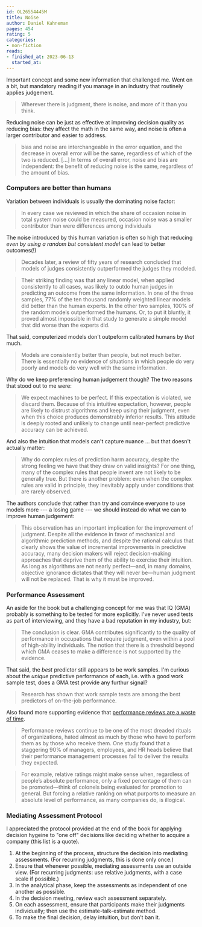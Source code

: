```yaml
---
id: OL26554445M
title: Noise
author: Daniel Kahneman
pages: 454
rating: 5
categories:
- non-fiction
reads:
- finished_at: 2023-06-13
  started_at:
---
```


Important concept and some new information that challenged me. Went on a bit,
but mandatory reading if you manage in an industry that routinely applies
judgement.

> Wherever there is judgment, there is noise, and more of it than you think.


Reducing noise can be just as effective at improving decision quality as
reducing bias: they affect the math in the same way, and noise is often a
larger contributor and easier to address.

> bias and noise are interchangeable in the error equation, and the decrease in overall error will be the same, regardless of which of the two is reduced. [...] In terms of overall error, noise and bias are independent: the benefit of reducing noise is the same, regardless of the amount of bias.


### Computers are better than humans

Variation between individuals is usually the dominating noise factor:

> In every case we reviewed in which the share of occasion noise in total
> system noise could be measured, occasion noise was a smaller contributor than
> were differences among individuals

The noise introduced by this human variation is often so high that reducing
_even by using a random but consistent model_ can lead to better outcomes(!)

> Decades later, a review of fifty years of research concluded that models of
> judges consistently outperformed the judges they modeled.

> Their striking finding was that any linear model, when applied consistently
> to all cases, was likely to outdo human judges in predicting an outcome from
> the same information. In one of the three samples, 77% of the ten thousand
> randomly weighted linear models did better than the human experts. In the
> other two samples, 100% of the random models outperformed the humans. Or, to
> put it bluntly, it proved almost impossible in that study to generate a
> simple model that did worse than the experts did.

That said, computerized models don't outpeform calibrated humans by _that_ much.

> Models are consistently better than people, but not much better. There is
> essentially no evidence of situations in which people do very poorly and
> models do very well with the same information.

Why do we keep preferencing human judgement though? The two reasons that stood out to me were:

> We expect machines to be perfect. If this expectation is violated, we discard them. Because of this intuitive expectation, however, people are likely to distrust algorithms and keep using their judgment, even when this choice produces demonstrably inferior results. This attitude is deeply rooted and unlikely to change until near-perfect predictive accuracy can be achieved.

And also the intuition that models can't capture nuance ... but that doesn't actually matter:

> Why do complex rules of prediction harm accuracy, despite the strong feeling we have that they draw on valid insights? For one thing, many of the complex rules that people invent are not likely to be generally true. But there is another problem: even when the complex rules are valid in principle, they inevitably apply under conditions that are rarely observed.

The authors conclude that rather than try and convince everyone to use models more --- a losing game --- we should instead do what we can to improve human judgement:

> This observation has an important implication for the improvement of
> judgment. Despite all the evidence in favor of mechanical and algorithmic
> prediction methods, and despite the rational calculus that clearly shows the
> value of incremental improvements in predictive accuracy, many decision
> makers will reject decision-making approaches that deprive them of the
> ability to exercise their intuition. As long as algorithms are not nearly
> perfect—and, in many domains, objective ignorance dictates that they will
> never be—human judgment will not be replaced. That is why it must be
> improved.

### Performance Assessment

An aside for the book but a challenging concept for me was that IQ (GMA)
probably is something to be tested for more explicitly. I've never used tests
as part of interviewing, and they have a bad reputation in my industry, but:

> The conclusion is clear. GMA contributes significantly to the quality of
> performance in occupations that require judgment, even within a pool of
> high-ability individuals. The notion that there is a threshold beyond which
> GMA ceases to make a difference is not supported by the evidence.

That said, the _best_ predictor still appears to be work samples. I'm curious
about the _unique_ predictive performance of each, i.e. with a good work sample
test, does a GMA test provide any furthur signal?

> Research has shown that work sample tests are among the best predictors of on-the-job performance.

Also found more supporting evidence that [performance reviews are a waste of
time](https://blog.bradfieldcs.com/performance-reviews-are-a-waste-of-time-87c88d7553b4).

> Performance reviews continue to be one of the most dreaded rituals of organizations, hated almost as much by those who have to perform them as by those who receive them. One study found that a staggering 90% of managers, employees, and HR heads believe that their performance management processes fail to deliver the results they expected.


> For example, relative ratings might make sense when, regardless of people’s absolute performance, only a fixed percentage of them can be promoted—think of colonels being evaluated for promotion to general. But forcing a relative ranking on what purports to measure an absolute level of performance, as many companies do, is illogical.

### Mediating Assessment Protocol

I appreciated the protocol provided at the end of the book for applying
decision hygeine to "one off" decisions like deciding whether to acquire a
company (this list is a quote).

1. At the beginning of the process, structure the decision into mediating assessments. (For recurring judgments, this is done only once.)
1. Ensure that whenever possible, mediating assessments use an outside view. (For recurring judgments: use relative judgments, with a case scale if possible.)
1. In the analytical phase, keep the assessments as independent of one another as possible.
1. In the decision meeting, review each assessment separately.
1. On each assessment, ensure that participants make their judgments individually; then use the estimate-talk-estimate method.
1. To make the final decision, delay intuition, but don’t ban it.
